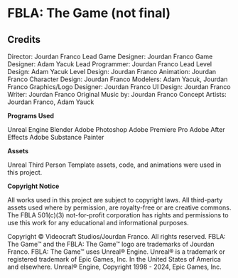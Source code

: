 # FBLA: The Game (not final)

## Credits

Director:  				      Jourdan Franco
Lead Game Designer:  		Jourdan Franco
Game Designer:			    Adam Yacuk
Lead Programmer:			  Jourdan Franco
Lead Level Design:			Adam Yacuk
Level Design: 				  Jourdan Franco
Animation:				      Jourdan Franco
Character Design:			  Jourdan Franco
Modelers:				        Adam Yacuk, Jourdan Franco
Graphics/Logo Designer: Jourdan Franco
UI Design:				      Jourdan Franco
Writer:					        Jourdan Franco
Original Music by:		  Jourdan Franco
Concept Artists:			  Jourdan Franco, Adam Yauck

**Programs Used**

Unreal Engine
Blender
Adobe Photoshop
Adobe Premiere Pro
Adobe After Effects
Adobe Substance Painter

**Assets**

Unreal Third Person Template assets, code, and animations were used in this project.

**Copyright Notice**

All works used in this project are subject to copyright laws. All third-party assets used where by permission, are royalty-free or are creative commons. The FBLA 501(c)(3) not-for-profit corporation has rights and permissions to use this work for any educational and informational purposes. 

Copyright © Videocraft Studios/Jourdan Franco. All rights reserved. FBLA: The Game™ and the FBLA: The Game™ logo are trademarks of Jourdan Franco. FBLA: The Game™ uses Unreal® Engine. Unreal® is a trademark or registered trademark of Epic Games, Inc. In the United States of America and elsewhere. Unreal® Engine, Copyright 1998 - 2024, Epic Games, Inc.
